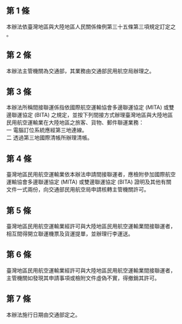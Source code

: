 第 1 條
-------
本辦法依臺灣地區與大陸地區人民關係條例第三十五條第三項規定訂定之  
。

第 2 條
-------
本辦法主管機關為交通部，其業務由交通部民用航空局辦理之。

第 3 條
-------
本辦法所稱間接聯運係指依國際航空運輸協會多邊聯運協定 (MITA) 或雙  
邊聯運協定 (BITA) 之規定，並按下列間接方式辦理臺灣地區與大陸地區  
民用航空運輸業在大陸地區之旅客、貨物、郵件聯運業務：  
一  電腦訂位系統應經第三地連線。  
二  透過第三地國際清帳所辦理清帳。

第 4 條
-------
臺灣地區民用航空運輸業依本辦法申請間接聯運者，應檢附參加國際航空  
運輸協會多邊聯運協定 (MITA) 或雙邊聯運協定 (BITA) 證明及其他有關  
文件一式兩份，向交通部民用航空局申請核轉主管機關許可。

第 5 條
-------
臺灣地區民用航空運輸業經許可與大陸地區民用航空運輸業間接聯運者，  
相互間得開立聯運機票及貨運提單，並辦理行李運送。

第 6 條
-------
臺灣地區民用航空運輸業經許可與大陸地區民用航空運輸業間接聯運者，  
主管機關如發現其申請事項或檢附文件虛偽不實，得撤銷其許可。

第 7 條
-------
本辦法施行日期由交通部定之。

